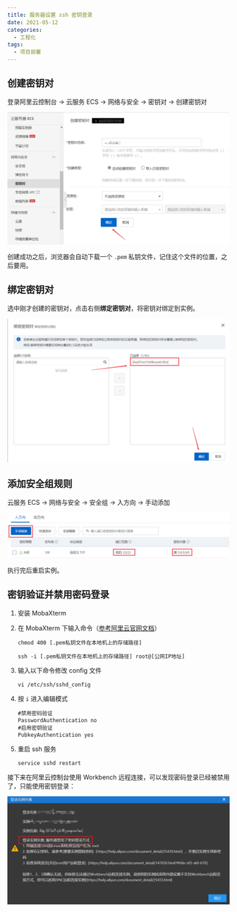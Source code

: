 ```yaml
---
title: 服务器设置 ssh 密钥登录
date: 2021-05-12
categories:
  - 工程化
tags:
  - 项目部署
---
```


## 创建密钥对

登录阿里云控制台 -> 云服务 ECS -> 网络与安全 -> 密钥对 -> 创建密钥对

![创建密钥对](./img/0001/step1-create-ssh.png)

创建成功之后，浏览器会自动下载一个 `.pem` 私钥文件，记住这个文件的位置，之后要用。

## 绑定密钥对

选中刚才创建的密钥对，点击右侧**绑定密钥对**，将密钥对绑定到实例。

![绑定密钥对](./img/0001/step2-bind-ssh.png)

## 添加安全组规则

云服务 ECS -> 网络与安全 -> 安全组 -> 入方向 -> 手动添加

![添加安全组规则](./img/0001/step3-add-port.png)

执行完后重启实例。

## 密钥验证并禁用密码登录

1. 安装 MobaXterm

2. 在 MobaXterm 下输入命令（[参考阿里云官网文档](https://help.aliyun.com/document_detail/51798.html#title-7je-5ba-sm2)）

   ```shell
   chmod 400 [.pem私钥文件在本地机上的存储路径]
   ```

   ```shell
   ssh -i [.pem私钥文件在本地机上的存储路径] root@[公网IP地址]
   ```

3. 输入以下命令修改 config 文件
   
   ```shell
   vi /etc/ssh/sshd_config
   ```

4. 按  `i`  进入编辑模式

   ```shell
   #禁用密码验证
   PasswordAuthentication no
   #启用密钥验证
   PubkeyAuthentication yes
   ```

5. 重启 ssh 服务

   ```shell
   service sshd restart
   ```

接下来在阿里云控制台使用 Workbench 远程连接，可以发现密码登录已经被禁用了，只能使用密钥登录：

![密码登录失败](./img/0001/step4-pw-fail.png)